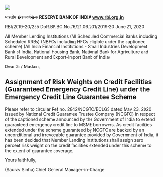 ![](_page_0_Picture_0.jpeg)

 भारतीय �रजवर्ब�क  **RESERVE BANK OF INDIA www.rbi.org.in**

RBI/2019-20/255 DoR.BP.BC.No.76/21.06.201/2019-20 June 21, 2020

All Member Lending Institutions (All Scheduled Commercial Banks including Scheduled RRBs) (NBFCs including HFCs eligible under the captioned scheme) (All India Financial Institutions - Small Industries Development Bank of India, National Housing Bank, National Bank for Agriculture and Rural Development and Export-Import Bank of India)

Dear Sir/ Madam,

## **Assignment of Risk Weights on Credit Facilities (Guaranteed Emergency Credit Line) under the Emergency Credit Line Guarantee Scheme**

Please refer to circular Ref no. 2842/NCGTC/ECLGS dated May 23, 2020 issued by National Credit Guarantee Trustee Company (NCGTC) in respect of the captioned scheme announced by the Government of India to extend guaranteed emergency credit line to MSME borrowers. As credit facilities extended under the scheme guaranteed by NCGTC are backed by an unconditional and irrevocable guarantee provided by Government of India, it has been decided that Member Lending Institutions shall assign zero percent risk weight on the credit facilities extended under this scheme to the extent of guarantee coverage.

Yours faithfully,

(Saurav Sinha) Chief General Manager-in-Charge